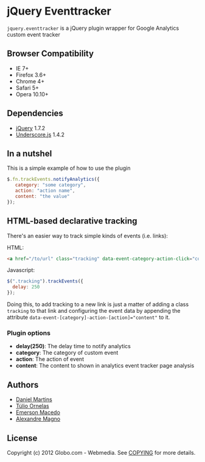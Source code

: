 # jQuery Eventtracker 

`jquery.eventtracker` is a jQuery plugin wrapper for Google Analytics custom event tracker

## Browser Compatibility

* IE 7+
* Firefox 3.6+
* Chrome 4+
* Safari 5+
* Opera 10.10+

## Dependencies

* [jQuery](http://jquery.com) 1.7.2
* [Underscore.js](http://underscorejs.org/) 1.4.2

## In a nutshel

This is a simple example of how to use the plugin

````javascript
$.fn.trackEvents.notifyAnalytics({
   category: "some category",
   action: "action name",
   content: "the value"
});
````

## HTML-based declarative tracking

There's an easier way to track simple kinds of events (i.e. links):

HTML:

````html
<a href="/to/url" class="tracking" data-event-category-action-click="content">Link</a>
````

Javascript:

````javascript
$(".tracking").trackEvents({
  delay: 250
});
````

Doing this, to add tracking to a new link is just a matter of adding a class `tracking` to
that link and configuring the event data by appending the attribute
`data-event-[category]-action-[action]="content"` to it.

### Plugin options

* **delay(250)**: The delay time to notify analytics
* **category**: The category of custom event
* **action**: The action of event
* **content**: The content to shown in analytics event tracker page analysis

## Authors

* [Daniel Martins](https://github.com/danielfm)
* [Túlio Ornelas](https://github.com/tulios)
* [Emerson Macedo](https://github.com/emerleite)
* [Alexandre Magno](https://github.com/alexanmtz)

## License

Copyright (c) 2012 Globo.com - Webmedia. See [COPYING](https://github.com/globocom/jquery-eventtracker/blob/master/COPYING) for more details.

